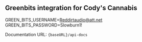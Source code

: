 ## Greenbits integration for Cody's Cannabis
GREEN_BITS_USERNAME=Reddirtaudio@att.net
GREEN_BITS_PASSWORD=Slowburn1!


Documentation URL: `{baseURL}/api-docs`


